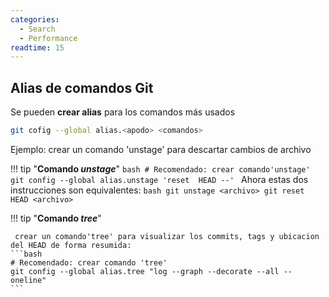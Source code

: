 ```yaml
---
categories:
  - Search
  - Performance
readtime: 15
---
```



## Alias de comandos Git

Se pueden **crear alias** para los comandos más usados
```bash
git cofig --global alias.<apodo> <comandos>
```
Ejemplo: crear un comando 'unstage' para descartar cambios de archivo


!!! tip "**Comando *unstage***"
    ```bash
    # Recomendado: crear comando'unstage'
    git config --global alias.unstage 'reset  HEAD --'
    ```
    Ahora estas dos instrucciones son equivalentes:
    ```bash
    git unstage <archivo>
    git reset HEAD <archivo>
    ```

!!! tip "**Comando *tree***"

     crear un comando'tree' para visualizar los commits, tags y ubicacion del HEAD de forma resumida:
    ```bash
    # Recomendado: crear comando 'tree'
    git config --global alias.tree "log --graph --decorate --all --oneline" 
    ```